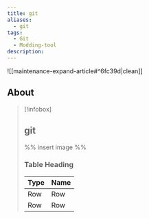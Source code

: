 ```yaml
---
title: git
aliases:
  - git
tags:
  - Git
  - Modding-tool
description: 
---
```


![[maintenance-expand-article#^6fc39d|clean]]

## About

> [!infobox]
> 
> ## git
> 
> %% insert image %%
> 
> ### Table Heading
> 
> | Type | Name |
> | --- | --- |
> | Row | Row |
> | Row | Row |